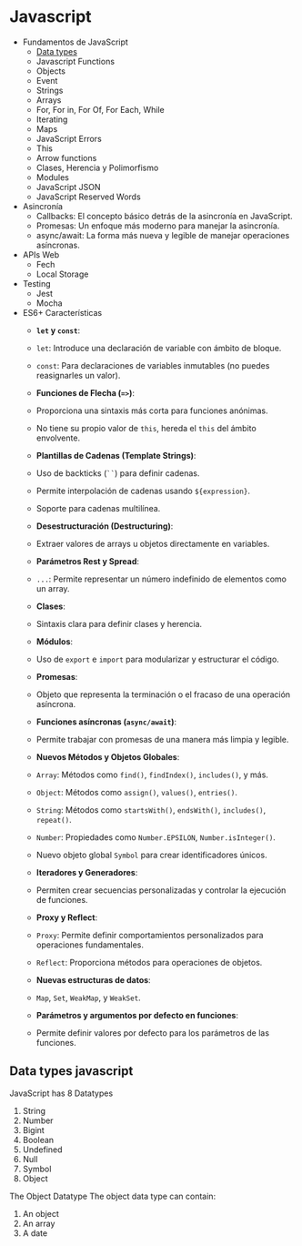# Javascript
- Fundamentos de JavaScript
   - [Data types](#Data-types-javascript)
   - Javascript Functions
   - Objects
   - Event
   - Strings
   - Arrays
   - For, For in, For Of, For Each, While
   - Iterating
   - Maps
   - JavaScript Errors
   - This
   - Arrow functions
   - Clases, Herencia y Polimorfismo
   - Modules
   - JavaScript JSON
   - JavaScript Reserved Words
- Asincronía
    - Callbacks: El concepto básico detrás de la asincronía en JavaScript.
    - Promesas: Un enfoque más moderno para manejar la asincronía.
    - async/await: La forma más nueva y legible de manejar operaciones asíncronas. 
- APIs Web
    - Fech
    - Local Storage
- Testing
    - Jest
    - Mocha
- ES6+ Características
    - **`let` y `const`**:
    - `let`: Introduce una declaración de variable con ámbito de bloque.
    - `const`: Para declaraciones de variables inmutables (no puedes reasignarles un valor).

    - **Funciones de Flecha (`=>`)**:
    - Proporciona una sintaxis más corta para funciones anónimas.
    - No tiene su propio valor de `this`, hereda el `this` del ámbito envolvente.

    - **Plantillas de Cadenas (Template Strings)**:
    - Uso de backticks (` `` `) para definir cadenas.
    - Permite interpolación de cadenas usando `${expression}`.
    - Soporte para cadenas multilínea.

    - **Desestructuración (Destructuring)**:
    - Extraer valores de arrays u objetos directamente en variables.
    
    - **Parámetros Rest y Spread**:
    - `...`: Permite representar un número indefinido de elementos como un array.

    - **Clases**:
    - Sintaxis clara para definir clases y herencia.

    - **Módulos**:
    - Uso de `export` e `import` para modularizar y estructurar el código.

    - **Promesas**:
    - Objeto que representa la terminación o el fracaso de una operación asíncrona.

    - **Funciones asíncronas (`async/await`)**:
    - Permite trabajar con promesas de una manera más limpia y legible.

    - **Nuevos Métodos y Objetos Globales**:
    - `Array`: Métodos como `find()`, `findIndex()`, `includes()`, y más.
    - `Object`: Métodos como `assign()`, `values()`, `entries()`.
    - `String`: Métodos como `startsWith()`, `endsWith()`, `includes()`, `repeat()`.
    - `Number`: Propiedades como `Number.EPSILON`, `Number.isInteger()`.
    - Nuevo objeto global `Symbol` para crear identificadores únicos.

    - **Iteradores y Generadores**:
    - Permiten crear secuencias personalizadas y controlar la ejecución de funciones.

    - **Proxy y Reflect**:
    - `Proxy`: Permite definir comportamientos personalizados para operaciones fundamentales.
    - `Reflect`: Proporciona métodos para operaciones de objetos.

    - **Nuevas estructuras de datos**:
    - `Map`, `Set`, `WeakMap`, y `WeakSet`.

    - **Parámetros y argumentos por defecto en funciones**:
    - Permite definir valores por defecto para los parámetros de las funciones.


## Data types javascript
JavaScript has 8 Datatypes
1. String
2. Number
3. Bigint
4. Boolean
5. Undefined
6. Null
7. Symbol
8. Object

The Object Datatype
The object data type can contain:

1. An object
2. An array
3. A date